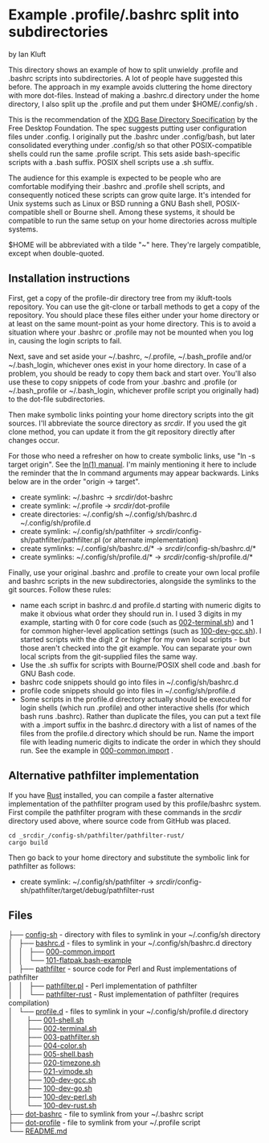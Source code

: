 # Example .profile/.bashrc split into subdirectories
by Ian Kluft

This directory shows an example of how to split unwieldy .profile and .bashrc scripts into subdirectories. A lot of people have suggested this before. The approach in my example avoids cluttering the home directory with more dot-files. Instead of making a .bashrc.d directory under the home directory, I also split up the .profile and put them under $HOME/.config/sh .

This is the recommendation of the [XDG Base Directory Specification](https://specifications.freedesktop.org/basedir-spec/latest/) by the Free Desktop Foundation. The spec suggests putting user configuration files under .config. I originally put the .bashrc under .config/bash, but later consolidated everything under .config/sh so that other POSIX-compatible shells could run the same .profile script. This sets aside bash-specific scripts with a .bash suffix. POSIX shell scripts use a .sh suffix.

The audience for this example is expected to be people who are comfortable modifying their .bashrc and .profile shell scripts, and consequently noticed these scripts can grow quite large. It's intended for Unix systems such as Linux or BSD running a GNU Bash shell, POSIX-compatible shell or Bourne shell. Among these systems, it should be compatible to run the same setup on your home directories across multiple systems.

$HOME will be abbreviated with a tilde "~" here. They're largely compatible, except when double-quoted.

## Installation instructions
First, get a copy of the profile-dir directory tree from my ikluft-tools repository. You can use the git-clone or tarball methods to get a copy of the repository. You should place these files either under your home directory or at least on the same mount-point as your home directory. This is to avoid a situation where your .bashrc or .profile may not be mounted when you log in, causing the login scripts to fail.

Next, save and set aside your ~/.bashrc, ~/.profile, ~/.bash_profile and/or ~/.bash_login, whichever ones exist in your home directory. In case of a problem, you should be ready to copy them back and start over. You'll also use these to copy snippets of code from your .bashrc and .profile (or ~/.bash_profile or ~/.bash_login, whichever profile script you originally had) to the dot-file subdirectories.

Then make symbolic links pointing your home directory scripts into the git sources. I'll abbreviate the source directory as _srcdir_. If you used the git clone method, you can update it from the git repository directly after changes occur.

For those who need a refresher on how to create symbolic links, use "ln -s target origin". See the [ln(1) manual](https://www.gnu.org/software/coreutils/manual/coreutils.html#ln-invocation). I'm mainly mentioning it here to include the reminder that the ln command arguments may appear backwards. Links below are in the order "origin → target".

* create symlink: ~/.bashrc → _srcdir_/dot-bashrc
* create symlink: ~/.profile → _srcdir_/dot-profile
* create directories: ~/.config/sh ~/.config/sh/bashrc.d ~/.config/sh/profile.d
* create symlink: ~/.config/sh/pathfilter → _srcdir_/config-sh/pathfilter/pathfilter.pl (or alternate implementation)
* create symlinks: ~/.config/sh/bashrc.d/* → _srcdir_/config-sh/bashrc.d/*
* create symlinks: ~/.config/sh/profile.d/* → _srcdir_/config-sh/profile.d/*

Finally, use your original .bashrc and .profile to create your own local profile and bashrc scripts in the new subdirectories, alongside the symlinks to the git sources. Follow these rules:

* name each script in bashrc.d and profile.d starting with numeric digits to make it obvious what order they should run in. I used 3 digits in my example, starting with 0 for core code (such as [002-terminal.sh](config-sh/profile.d/002-terminal.sh)) and 1 for common higher-level application settings (such as [100-dev-gcc.sh](config-sh/profile.d/100-dev-gcc.sh)). I started scripts with the digit 2 or higher for my own local scripts - but those aren't checked into the git example. You can separate your own local scripts from the git-supplied files the same way.
* Use the .sh suffix for scripts with Bourne/POSIX shell code and .bash for GNU Bash code.
* bashrc code snippets should go into files in ~/.config/sh/bashrc.d
* profile code snippets should go into files in ~/.config/sh/profile.d
* Some scripts in the profile.d directory actually should be executed for login shells (which run .profile) and other interactive shells (for which bash runs .bashrc). Rather than duplicate the files, you can put a text file with a .import suffix in the bashrc.d directory with a list of names of the files from the profile.d directory which should be run. Name the import file with leading numeric digits to indicate the order in which they should run. See the example in [000-common.import](config-sh/bashrc.d/000-common.import) .

## Alternative pathfilter implementation
If you have [Rust](https://www.rust-lang.org/) installed, you can compile a faster alternative implementation of the pathfilter program used by this profile/bashrc system.
First compile the pathfilter program with these commands in the _srcdir_ directory used above, where source code from GitHub was placed.

    cd _srcdir_/config-sh/pathfilter/pathfilter-rust/
    cargo build

Then go back to your home directory and substitute the symbolic link for pathfilter as follows:

* create symlink: ~/.config/sh/pathfilter → _srcdir_/config-sh/pathfilter/target/debug/pathfilter-rust

## Files
<p>
	├── <a href="./config-sh/">config-sh</a> - directory with files to symlink in your ~/.config/sh directory<br>
	│   ├── <a href="./config-sh/bashrc.d/">bashrc.d</a> - files to symlink in your ~/.config/sh/bashrc.d directory<br>
	│   │   ├── <a href="./config-sh/bashrc.d/000-common.import">000-common.import</a><br>
	│   │   └── <a href="./config-sh/bashrc.d/101-flatpak.bash-example">101-flatpak.bash-example</a><br>
	│   ├── <a href="./config-sh/pathfilter/">pathfilter</a> - source code for Perl and Rust implementations of pathfilter<br>
	│   │   ├── <a href="./config-sh/pathfilter/pathfilter.pl">pathfilter.pl</a> - Perl implementation of pathfilter<br>
	│   │   └── <a href="./config-sh/pathfilter/pathfilter-rust/">pathfilter-rust</a> - Rust implementation of pathfilter (requires compilation)<br>
	│   └── <a href="./config-sh/profile.d/">profile.d</a> - files to symlink in your ~/.config/sh/profile.d directory<br>
	│   &nbsp;&nbsp;&nbsp; ├── <a href="./config-sh/profile.d/001-shell.sh">001-shell.sh</a><br>
	│   &nbsp;&nbsp;&nbsp; ├── <a href="./config-sh/profile.d/002-terminal.sh">002-terminal.sh</a><br>
	│   &nbsp;&nbsp;&nbsp; ├── <a href="./config-sh/profile.d/003-pathfilter.sh">003-pathfilter.sh</a><br>
	│   &nbsp;&nbsp;&nbsp; ├── <a href="./config-sh/profile.d/004-color.sh">004-color.sh</a><br>
	│   &nbsp;&nbsp;&nbsp; ├── <a href="./config-sh/profile.d/005-shell.bash">005-shell.bash</a><br>
	│   &nbsp;&nbsp;&nbsp; ├── <a href="./config-sh/profile.d/020-timezone.sh">020-timezone.sh</a><br>
	│   &nbsp;&nbsp;&nbsp; ├── <a href="./config-sh/profile.d/021-vimode.sh">021-vimode.sh</a><br>
	│   &nbsp;&nbsp;&nbsp; ├── <a href="./config-sh/profile.d/100-dev-gcc.sh">100-dev-gcc.sh</a><br>
	│   &nbsp;&nbsp;&nbsp; ├── <a href="./config-sh/profile.d/100-dev-go.sh">100-dev-go.sh</a><br>
	│   &nbsp;&nbsp;&nbsp; ├── <a href="./config-sh/profile.d/100-dev-perl.sh">100-dev-perl.sh</a><br>
	│   &nbsp;&nbsp;&nbsp; └── <a href="./config-sh/profile.d/100-dev-rust.sh">100-dev-rust.sh</a><br>
	├── <a href="./dot-bashrc">dot-bashrc</a> - file to symlink from your ~/.bashrc script<br>
	├── <a href="./dot-profile">dot-profile</a> - file to symlink from your ~/.profile script<br>
	└── <a href="./README.md">README.md</a><br>
</p>
